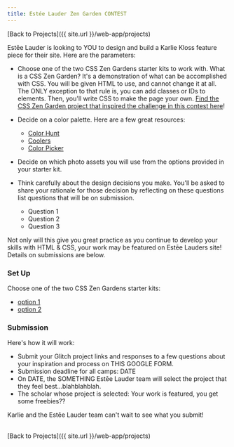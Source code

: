 ```yaml
---
title: Estée Lauder Zen Garden CONTEST
---
```


[Back to Projects]({{ site.url }}/web-app/projects)

Estēe Lauder is looking to YOU to design and build a Karlie Kloss feature piece for their site. Here are the parameters:
- Choose one of the two CSS Zen Gardens starter kits to work with. What is a CSS Zen Garden? It's a demonstration of what can be accomplished with CSS. You will be given HTML to use, and cannot change it at all. The ONLY exception to that rule is, you can add classes or IDs to elements. Then, you'll write CSS to make the page your own. [Find the CSS Zen Garden project that inspired the challenge in this contest here](http://www.csszengarden.com/)!
- Decide on a color palette. Here are a few great resources:
  - [Color Hunt](https://colorhunt.co/)
  - [Coolers](https://coolors.co/)
  - [Color Picker](https://htmlcolorcodes.com/color-picker/)

- Decide on which photo assets you will use from the options provided in your starter kit.
- Think carefully about the design decisions you make. You'll be asked to share your rationale for those decision by reflecting on these questions list questions that will be on submission.
  - Question 1
  - Question 2
  - Question 3

Not only will this give you great practice as you continue to develop your skills with HTML & CSS, your work may be featured on Estēe Lauders site! Details on submissions are below.

### Set Up

Choose one of the two CSS Zen Gardens starter kits:
- [option 1]()
- [option 2]()

### Submission

Here's how it will work:
- Submit your Glitch project links and responses to a few questions about your inspiration and process on THIS GOOGLE FORM.
- Submission deadline for all camps: DATE
- On DATE, the SOMETHING Estēe Lauder team will select the project that they feel best...blahblahblah.
- The scholar whose project is selected: Your work is featured, you get some freebies??

Karlie and the Estēe Lauder team can't wait to see what you submit!

<br>
[Back to Projects]({{ site.url }}/web-app/projects)
